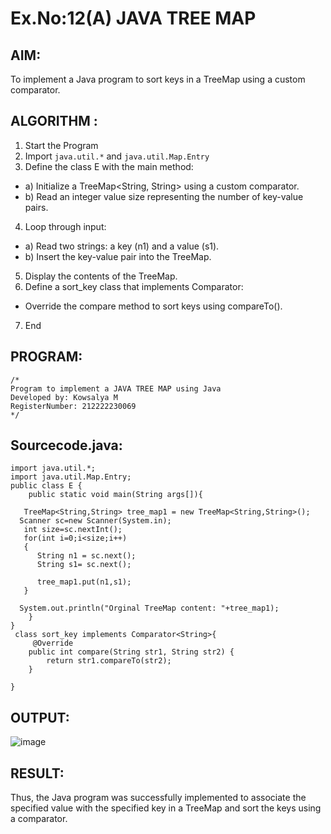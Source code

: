 # Ex.No:12(A)         JAVA TREE MAP
## AIM:
 To implement a Java program to sort keys in a TreeMap using a custom comparator.

## ALGORITHM :

1.	Start the Program
2.	Import `java.util.*` and `java.util.Map.Entry`
3.	Define the class E with the main method:
-	a) Initialize a TreeMap<String, String> using a custom comparator.
-	b) Read an integer value size representing the number of key-value pairs.
4.	Loop through input:
-	a) Read two strings: a key (n1) and a value (s1).
-	b) Insert the key-value pair into the TreeMap.
5.	Display the contents of the TreeMap.
6.	Define a sort_key class that implements Comparator<String>:
-	Override the compare method to sort keys using compareTo().
7.	End



## PROGRAM:
 ```
/*
Program to implement a JAVA TREE MAP using Java
Developed by: Kowsalya M
RegisterNumber: 212222230069
*/
```

## Sourcecode.java:

```
import java.util.*;
import java.util.Map.Entry;  
public class E {  
    public static void main(String args[]){  

   TreeMap<String,String> tree_map1 = new TreeMap<String,String>();      
  Scanner sc=new Scanner(System.in);
   int size=sc.nextInt();
   for(int i=0;i<size;i++)
   {
      String n1 = sc.next();
      String s1= sc.next();
       
   	  tree_map1.put(n1,s1);  
   }
    
  System.out.println("Orginal TreeMap content: "+tree_map1);
    }
}
 class sort_key implements Comparator<String>{
     @Override
    public int compare(String str1, String str2) {
        return str1.compareTo(str2);
    }
     
}
```




## OUTPUT:
![image](https://github.com/user-attachments/assets/d5d5f722-1287-426d-bdc9-223ef4a6b308)



## RESULT:
Thus, the Java program was successfully implemented to associate the specified value with the specified key in a TreeMap and sort the keys using a comparator.
